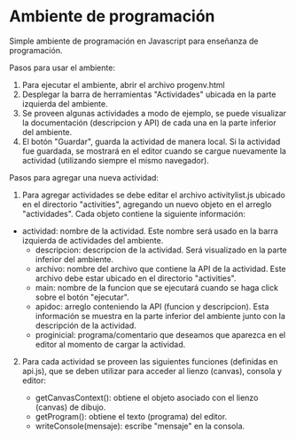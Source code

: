 # Ambiente de programación

Simple ambiente de programación en Javascript para enseñanza de programación.

Pasos para usar el ambiente:


1. Para  ejecutar el ambiente, abrir el archivo progenv.html
2. Desplegar la barra de herramientas "Actividades" ubicada en la parte izquierda del ambiente.
3. Se proveen algunas actividades a modo de ejemplo, se puede visualizar la documentación (descripcion y API) de cada una en la parte inferior del ambiente. 
4. El botón "Guardar",  guarda la actividad  de manera local. Si la actividad fue guardada, se mostrará en el editor cuando se cargue nuevamente la actividad (utilizando siempre el mismo navegador).

Pasos para agregar una nueva actividad:

1. Para agregar actividades se debe editar el archivo activitylist.js ubicado en el directorio "activities",  agregando un nuevo objeto en el arreglo "actividades". Cada objeto contiene la siguiente información:

- actividad: nombre de la actividad. Este nombre será usado en la barra izquierda de actividades del ambiente.
    - descripcion: descripcion de la actividad. Será visualizado en la parte inferior del ambiente.
    - archivo: nombre del archivo que contiene la API de la actividad. Este archivo debe estar ubicado en el directorio "activities".
    - main: nombre de la funcion que se ejecutará cuando se haga click sobre el botón "ejecutar".
    - apidoc: arreglo conteniendo la API (funcion y descripcion). Esta información se muestra en la parte inferior del ambiente junto con la descripción de la actividad.
    - proginicial: programa/comentario que deseamos  que aparezca en el editor al momento de cargar la actividad.

2. Para cada actividad se proveen las siguientes funciones (definidas en api.js), que se deben utilizar para acceder al lienzo (canvas), consola y editor:

    - getCanvasContext(): obtiene el objeto asociado con el lienzo (canvas) de dibujo.
    - getProgram(): obtiene el texto (programa) del editor.
    - writeConsole(mensaje): escribe "mensaje" en la consola.




